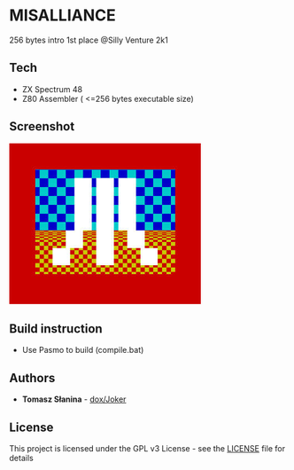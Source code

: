 # MISALLIANCE

256 bytes intro
1st place @Silly Venture 2k1
## Tech
* ZX Spectrum 48
* Z80 Assembler ( <=256 bytes executable size)
## Screenshot
![Screenshot](ma.jpg)
## Build instruction
* Use Pasmo to build (compile.bat)

## Authors
* **Tomasz Słanina** - [dox/Joker](https://github.com/tslanina)
## License
This project is licensed under the GPL v3 License - see the [LICENSE](LICENSE) file for details

